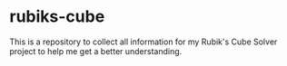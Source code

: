 # rubiks-cube
This is a repository to collect all information for my Rubik's Cube Solver project to help me get a better understanding. 
